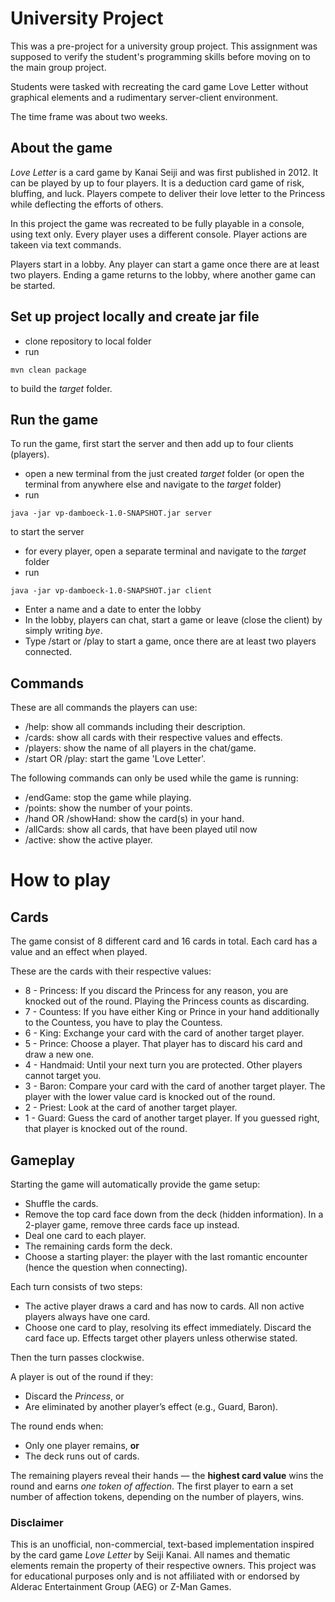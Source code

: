 # University Project

This was a pre-project for a university group project.
This assignment was supposed to verify the student's programming skills before moving on to the main group project.

Students were tasked with recreating the card game Love Letter without graphical elements and a rudimentary server-client environment.

The time frame was about two weeks.

## About the game

_Love Letter_ is a card game by Kanai Seiji and was first published in 2012. It can be played by up to four players. It is a deduction card game of risk, bluffing, and luck. Players compete to deliver their love letter to the Princess while deflecting the efforts of others.

In this project the game was recreated to be fully playable in a console, using text only.
Every player uses a different console.
Player actions are takeen via text commands.

Players start in a lobby. Any player can start a game once there are at least two players. Ending a game returns to the lobby, where another game can be started.

## Set up project locally and create jar file

- clone repository to local folder
- run

```
mvn clean package
```

to build the _target_ folder.

## Run the game

To run the game, first start the server and then add up to four clients (players).

- open a new terminal from the just created _target_ folder (or open the terminal from anywhere else and navigate to the _target_ folder)
- run

```
java -jar vp-damboeck-1.0-SNAPSHOT.jar server
```

to start the server

- for every player, open a separate terminal and navigate to the _target_ folder
- run

```
java -jar vp-damboeck-1.0-SNAPSHOT.jar client
```

- Enter a name and a date to enter the lobby
- In the lobby, players can chat, start a game or leave (close the client) by simply writing _bye_.
- Type /start or /play to start a game, once there are at least two players connected.

## Commands

These are all commands the players can use:

- /help: show all commands including their description.
- /cards: show all cards with their respective values and effects.
- /players: show the name of all players in the chat/game.
- /start OR /play: start the game 'Love Letter'.

The following commands can only be used while the game is running:

- /endGame: stop the game while playing.
- /points: show the number of your points.
- /hand OR /showHand: show the card(s) in your hand.
- /allCards: show all cards, that have been played util now
- /active: show the active player.

# How to play

## Cards

The game consist of 8 different card and 16 cards in total. Each card has a value and an effect when played.

These are the cards with their respective values:

- 8 - Princess: If you discard the Princess for any reason, you are knocked out of the round. Playing the Princess counts as discarding.
- 7 - Countess: If you have either King or Prince in your hand additionally to the Countess, you have to play the Countess.
- 6 - King: Exchange your card with the card of another target player.
- 5 - Prince: Choose a player. That player has to discard his card and draw a new one.
- 4 - Handmaid: Until your next turn you are protected. Other players cannot target you.
- 3 - Baron: Compare your card with the card of another target player. The player with the lower value card is knocked out of the round.
- 2 - Priest: Look at the card of another target player.
- 1 - Guard: Guess the card of another target player. If you guessed right, that player is knocked out of the round.

## Gameplay

Starting the game will automatically provide the game setup:

- Shuffle the cards.
- Remove the top card face down from the deck (hidden information). In a 2-player game, remove three cards face up instead.
- Deal one card to each player.
- The remaining cards form the deck.
- Choose a starting player: the player with the last romantic encounter (hence the question when connecting).

Each turn consists of two steps:

- The active player draws a card and has now to cards. All non active players always have one card.
- Choose one card to play, resolving its effect immediately. Discard the card face up. Effects target other players unless otherwise stated.

Then the turn passes clockwise.

A player is out of the round if they:

- Discard the _Princess_, or
- Are eliminated by another player’s effect (e.g., Guard, Baron).

The round ends when:

- Only one player remains, **or**
- The deck runs out of cards.

The remaining players reveal their hands — the **highest card value** wins the round and earns _one token of affection_.
The first player to earn a set number of affection tokens, depending on the number of players, wins.

### Disclaimer

This is an unofficial, non-commercial, text-based implementation inspired by the card game _Love Letter_ by Seiji Kanai.
All names and thematic elements remain the property of their respective owners.
This project was for educational purposes only and is not affiliated with or endorsed by Alderac Entertainment Group (AEG) or Z-Man Games.
